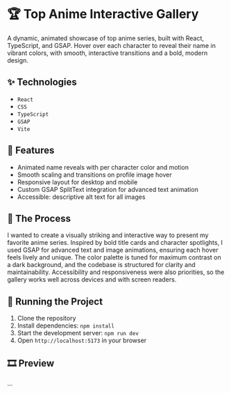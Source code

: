 # 🏆 Top Anime Interactive Gallery

A dynamic, animated showcase of top anime series, built with React, TypeScript, and GSAP. Hover over each character to reveal their name in vibrant colors, with smooth, interactive transitions and a bold, modern design.

## ✨ Technologies

- `React`
- `CSS`
- `TypeScript`
- `GSAP`
- `Vite`

## 🚀 Features

- Animated name reveals with per character color and motion
- Smooth scaling and transitions on profile image hover
- Responsive layout for desktop and mobile
- Custom GSAP SplitText integration for advanced text animation
- Accessible: descriptive alt text for all images

## 📍 The Process

I wanted to create a visually striking and interactive way to present my favorite anime series. Inspired by bold title cards and character spotlights, I used GSAP for advanced text and image animations, ensuring each hover feels lively and unique. The color palette is tuned for maximum contrast on a dark background, and the codebase is structured for clarity and maintainability. Accessibility and responsiveness were also priorities, so the gallery works well across devices and with screen readers.

## 🚦 Running the Project

1. Clone the repository
2. Install dependencies: `npm install`
3. Start the development server: `npm run dev`
4. Open `http://localhost:5173` in your browser

## 🎞️ Preview

...

 